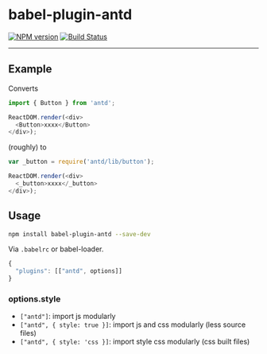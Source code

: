 # babel-plugin-antd

[![NPM version](https://img.shields.io/npm/v/babel-plugin-antd.svg?style=flat)](https://npmjs.org/package/babel-plugin-antd)
[![Build Status](https://img.shields.io/travis/ant-design/babel-plugin-antd.svg?style=flat)](https://travis-ci.org/ant-design/babel-plugin-antd)

----

## Example

Converts

```javascript
import { Button } from 'antd';

ReactDOM.render(<div>
  <Button>xxxx</Button>
</div>);
```

(roughly) to

```javascript
var _button = require('antd/lib/button');

ReactDOM.render(<div>
  <_button>xxxx</_button>
</div>);
```

## Usage

```bash
npm install babel-plugin-antd --save-dev
```

Via `.babelrc` or babel-loader.

```js
{
  "plugins": [["antd", options]]
}
```

### options.style

- `["antd"]`: import js modularly
- `["antd", { style: true }]`: import js and css modularly (less source files)
- `["antd", { style: 'css }]`: import style css modularly (css built files)
